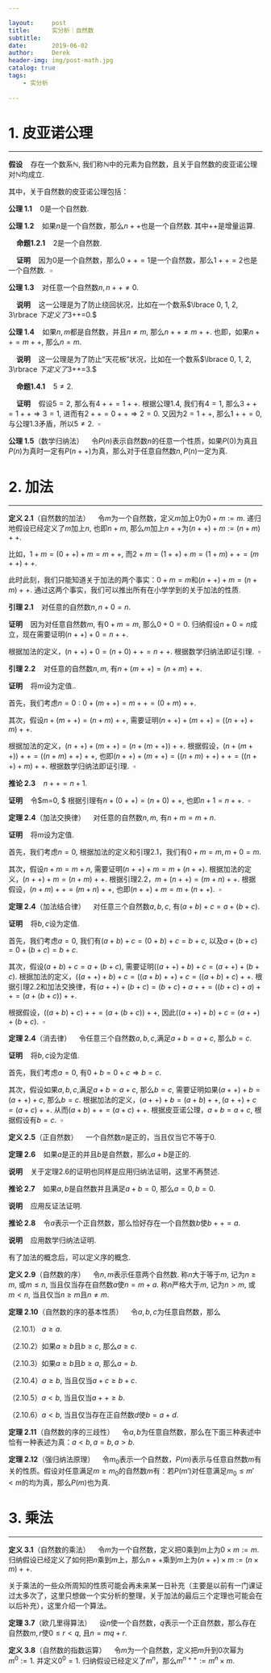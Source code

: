 ```yaml
---

layout:     post
title:      实分析｜自然数
subtitle:   
date:       2019-06-02
author:     Derek
header-img: img/post-math.jpg
catalog: true
tags:
    - 实分析
    
---
```

# 1. 皮亚诺公理
***
**假设**&nbsp;&nbsp;&nbsp; 存在一个数系$\mathbb{N},$ 我们称$\mathbb{N}$中的元素为自然数，且关于自然数的皮亚诺公理对$\mathbb{N}$均成立.

其中，关于自然数的皮亚诺公理包括：

**公理 1.1**&nbsp;&nbsp;&nbsp; $0$是一个自然数.

**公理 1.2**&nbsp;&nbsp;&nbsp; 如果$n$是一个自然数，那么$n++$也是一个自然数. 其中$++$是增量运算.

&nbsp;&nbsp;&nbsp;&nbsp;**命题1.2.1**&nbsp;&nbsp;&nbsp; $2$是一个自然数.

&nbsp;&nbsp;&nbsp;&nbsp;**证明**&nbsp;&nbsp;&nbsp; 因为$0$是一个自然数，那么$0++=1$是一个自然数，那么$1++=2$也是一个自然数.&nbsp;&nbsp;$\square$

**公理 1.3**&nbsp;&nbsp;&nbsp; 对任意一个自然数$n, n++\neq0.$

&nbsp;&nbsp;&nbsp;&nbsp;**说明**&nbsp;&nbsp;&nbsp; 这一公理是为了防止绕回状况，比如在一个数系$\lbrace 0, 1, 2, 3\rbrace $下定义了$3++=0.$

**公理 1.4**&nbsp;&nbsp;&nbsp; 如果$n, m$都是自然数，并且$n \neq m,$ 那么$n++ \neq m++.$ 也即，如果$n++ = m++,$ 那么$n=m.$

&nbsp;&nbsp;&nbsp;&nbsp;**说明**&nbsp;&nbsp;&nbsp; 这一公理是为了防止“天花板”状况，比如在一个数系$\lbrace 0, 1, 2, 3\rbrace $下定义了$3++=3.$

&nbsp;&nbsp;&nbsp;&nbsp;**命题1.4.1**&nbsp;&nbsp;&nbsp; $5\neq2.$

&nbsp;&nbsp;&nbsp;&nbsp;**证明**&nbsp;&nbsp;&nbsp; 假设$5=2,$ 那么有$4++=1++.$ 根据公理1.4, 我们有$4=1,$ 那么$3++=1++ \Rightarrow 3=1,$ 进而有$2++=0++ \Rightarrow 2=0.$ 又因为$2=1++,$ 那么$1++=0,$ 与公理1.3矛盾，所以$5\neq2.$&nbsp;&nbsp;$\square$

**公理 1.5**（数学归纳法）&nbsp;&nbsp;&nbsp; 令$P(n)$表示自然数$n$的任意一个性质，如果$P(0)$为真且$P(n)$为真时一定有$P(n++)$为真，那么对于任意自然数$n, P(n)$一定为真.

# 2. 加法
***
**定义 2.1**（自然数的加法）&nbsp;&nbsp;&nbsp; 令$m$为一个自然数，定义$m$加上$0$为$0+m:=m.$ 递归地假设已经定义了$m$加上$n,$ 也即$n+m,$ 那么$m$加上$n++$为$(n++)+m:=(n+m)++.$

比如，$1+m=(0++)+m=m++,$ 而$2+m=(1++)+m=(1+m)++=(m++)++.$

此时此刻，我们只能知道关于加法的两个事实：$0+m=m$和$(n++)+m=(n+m)++.$ 通过这两个事实，我们可以推出所有在小学学到的关于加法的性质.

**引理 2.1**&nbsp;&nbsp;&nbsp; 对任意的自然数$n, n+0=n.$

**证明**&nbsp;&nbsp;&nbsp; 因为对任意自然数$m$, 有$0+m=m,$ 那么$0+0=0.$ 归纳假设$n+0=n$成立，现在需要证明$(n++)+0=n++.$

根据加法的定义，$(n++)+0=(n+0)++=n++.$ 根据数学归纳法即证引理.&nbsp;&nbsp;$\square$

**引理 2.2**&nbsp;&nbsp;&nbsp; 对任意的自然数$n, m,$ 有$n+(m++)=(n+m)++.$

**证明**&nbsp;&nbsp;&nbsp; 将$m$设为定值..

首先，我们考虑$n=0: 0+(m++)=m++=(0+m)++.$

其次，假设$n+(m++)=(n+m)++,$ 需要证明$(n++)+(m++)=((n++)+m)++.$

根据加法的定义，$(n++)+(m++)=(n+(m++))++.$ 根据假设，$(n+(m++))++=((n+m)++)++,$ 也即$(n++)+(m++)=((n+m)++)++=((n++)+m)++.$ 根据数学归纳法即证引理.&nbsp;&nbsp;$\square$

**推论 2.3**&nbsp;&nbsp;&nbsp; $n++=n+1.$

**证明**&nbsp;&nbsp;&nbsp; 令$m=0, $ 根据引理有$n+(0++)=(n+0)++,$ 也即$n+1=n++.$&nbsp;&nbsp;$\square$

**定理 2.4**（加法交换律）&nbsp;&nbsp;&nbsp; 对任意的自然数$n, m,$ 有$n+m=m+n.$

**证明**&nbsp;&nbsp;&nbsp; 将$m$设为定值.

首先，我们考虑$n=0,$ 根据加法的定义和引理2.1，我们有$0+m=m, m+0=m.$

其次，假设$n+m=m+n,$ 需要证明$(n++)+m=m+(n++).$ 根据加法的定义，$(n++)+m=(n+m)++.$ 根据引理2.2，$m+(n++)=(m+n)++.$ 根据假设，$(n+m)++=(m+n)++,$ 也即$(n++)+m=m+(n++).$&nbsp;&nbsp;$\square$

**定理 2.4**（加法结合律）&nbsp;&nbsp;&nbsp; 对任意三个自然数$a, b, c,$ 有$(a+b)+c=a+(b+c).$

**证明**&nbsp;&nbsp;&nbsp; 将$b, c$设为定值.

首先，我们考虑$a=0,$ 我们有$(a+b)+c=(0+b)+c=b+c,$ 以及$a+(b+c)=0+(b+c)=b+c.$

其次，假设$(a+b)+c=a+(b+c),$ 需要证明$((a++)+b)+c=(a++)+(b+c).$ 根据加法的定义，$((a++)+b)+c=((a+b)++)+c=((a+b)+c)++.$ 根据引理2.2和加法交换律，有$(a++)+(b+c)=(b+c)+a++=((b+c)+a)++=(a+(b+c))++.$

根据假设，$((a+b)+c)++=(a+(b+c))++,$ 因此$((a++)+b)+c=(a++)+(b+c).$&nbsp;&nbsp;$\square$

**定理 2.4**（消去律）&nbsp;&nbsp;&nbsp; 令任意三个自然数$a, b, c,$满足$a+b=a+c,$ 那么$b=c.$

**证明**&nbsp;&nbsp;&nbsp; 将$b, c$设为定值.

首先，我们考虑$a=0,$ 有$0+b=0+c \Rightarrow b=c.$

其次，假设如果$a, b, c,$满足$a+b=a+c,$ 那么$b=c,$ 需要证明如果$(a++)+b=(a++)+c,$ 那么$b=c.$ 根据加法的定义，$(a++)+b=(a+b)++, (a++)+c=(a+c)++.$ 从而$(a+b)++=(a+c)++.$ 根据皮亚诺公理，$a+b=a+c,$ 根据假设有$b=c.$&nbsp;&nbsp;$\square$

**定义 2.5**（正自然数）&nbsp;&nbsp;&nbsp; 一个自然数$n$是正的，当且仅当它不等于$0.$

**定理 2.6**&nbsp;&nbsp;&nbsp; 如果$a$是正的并且$b$是自然数，那么$a+b$是正的.

**说明**&nbsp;&nbsp;&nbsp; 关于定理2.6的证明也同样是应用归纳法证明，这里不再赘述.

**推论 2.7**&nbsp;&nbsp;&nbsp; 如果$a, b$是自然数并且满足$a+b=0,$ 那么$a=0, b=0.$

**说明**&nbsp;&nbsp;&nbsp; 应用反证法证明.

**推论 2.8**&nbsp;&nbsp;&nbsp; 令$a$表示一个正自然数，那么恰好存在一个自然数$b$使$b++=a.$

**说明**&nbsp;&nbsp;&nbsp; 应用数学归纳法证明.

有了加法的概念后，可以定义序的概念.

**定义 2.9**（自然数的序）&nbsp;&nbsp;&nbsp; 令$n, m$表示任意两个自然数. 称$n$大于等于$m,$ 记为$n \geq m,$ 或$m \leq n,$ 当且仅当存在自然数$a$使$n=m+a.$ 称$n$严格大于$m,$ 记为$n>m,$ 或$m<n,$ 当且仅当$n \geq m$且$n\neq m.$

**定理 2.10**（自然数的序的基本性质）&nbsp;&nbsp;&nbsp; 令$a, b, c$为任意自然数，那么

（2.10.1） $a \geq a.$

（2.10.2）如果$a \geq b$且$b \geq c,$ 那么$a \geq c.$

（2.10.3）如果$a \geq b$且$b \geq a,$ 那么$a=b.$

（2.10.4）$a \geq b,$ 当且仅当$a+c \geq b+c.$

（2.10.5）$a<b,$ 当且仅当$a++ \geq b.$

（2.10.6）$a<b,$ 当且仅当存在正自然数$d$使$b=a+d.$

**定理 2.11**（自然数的序的三歧性）&nbsp;&nbsp;&nbsp; 令$a, b$为任意自然数，那么在下面三种表述中恰有一种表述为真：$a< b, a=b, a>b.$

**定理 2.12**（强归纳法原理）&nbsp;&nbsp;&nbsp; 令$m_0$表示一个自然数，$P(m)$表示与任意自然数$m$有关的性质。假设对任意满足$m \geq m_0$的自然数$m$有：若$P(m')$对任意满足$m_0 \leq m' <m$的均为真，那么$P(m)$也为真.

# 3. 乘法
***
**定义 3.1**（自然数的乘法）&nbsp;&nbsp;&nbsp; 令$m$为一个自然数，定义把$0$乘到$m$上为$0 \times m:=m.$ 归纳假设已经定义了如何把$n$乘到$m$上，那么$n++$乘到$m$上为$(n++) \times m:=(n \times m)++.$

关于乘法的一些众所周知的性质可能会再未来某一日补充（主要是以前有一门课证过太多次了，这里只想做一个实分析的整理，关于加法的最后三个定理也可能会在以后补充），这里介绍一个算法。

**定理 3.7**（欧几里得算法）&nbsp;&nbsp;&nbsp; 设$n$使一个自然数，$q$表示一个正自然数，那么存在自然数$m, r$使$0 \leq r < q,$ 且$n=mq+r.$

**定义 3.8**（自然数的指数运算）&nbsp;&nbsp;&nbsp; 令$m$为一个自然数，定义把$m$升到$0$次幂为$m^0:=1.$ 并定义$0^0=1.$ 归纳假设已经定义了$m^n$，那么$m^{n++}:=m^n \times m.$